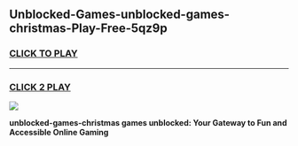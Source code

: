 
## Unblocked-Games-unblocked-games-christmas-Play-Free-5qz9p
<h3>
<a href="https://premium76.site?title=unblocked-games-christmas&ref=18A">CLICK TO PLAY</a></h3>
<hr>

<h3>
<a href="https://premium76.site?title=unblocked-games-christmas&ref=18A">CLICK 2 PLAY</a>
  
</h3>

<a href="https://premium76.site?title=unblocked-games-christmas&ref=18A"><img src="https://clearcache.store/games.png"></a>


**unblocked-games-christmas games unblocked: Your Gateway to Fun and Accessible Online Gaming**
